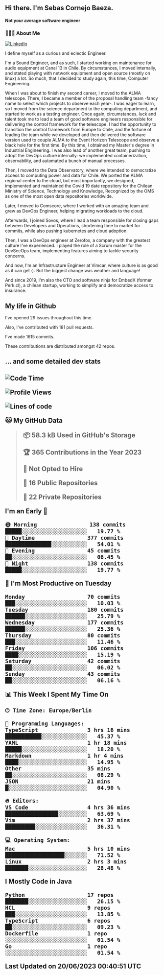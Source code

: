<h2> Hi there.  I'm Sebas Cornejo Baeza.</h2>
<h4> Not your average software engineer</h4>
<h3> 👨🏻‍💻 About Me </h3>
<a href="http://linkedin.com/in/sebastian-cornejo-baeza/"><img alt="LinkedIn" src="https://img.shields.io/badge/Sebas%20Cornejo%20-informational?style=appveyor&logo=linkedin"></a>


I define myself as a curious and eclectic Engineer.

I'm a Sound Engineer, and as such, I started working on maintenance for audio equipment at Canal 13 in Chile.
By circumstances, I moved internally, and stated playing with network equipment and open source (mostly on linux) 
a lot. So much, that I decided to study again, this time, Computer Engineering.

When I was about to finish my second career, I moved to the ALMA telescope. There, I became a member of the proposal handling team
-fancy name to select which projects to observe each year-. 
I was eager to learn, so I moved from the science department to the computing department, and started to work as 
a testing engineer. Once again, circumstances, luck and talent took me to lead a team of good software engineers 
responsible for delivering the control framework for the telescope. I had the opportunity to transition the control framework from
Europe to Chile, and the fortune of leading the team while we developed and then delivered the software
version used to couple ALMA to the Event Horizon Telescope and observe a black hole for the first time.
By this time, I obtained my Master's degree in Industrial Engineering.
I was also lead of another great team, pushing to adopt the DevOps culture internally: we implemented containerization, observability, and automated a bunch of manual processes.

Then, I moved to the Data Observatory, where we intended to democratize access to computing power
and data for Chile. We ported the ALMA regional center to the cloud, but most importantly, we designed, implemented
and maintained the Covid 19 date repository for the Chilean Ministry of Science, Technology and Knowledge, Recognized by the OMS as one of the most open
data repositories worldwide.

Later, I moved to Comscore, where I worked with an amazing team and grew as DevOps Engineer, helping migrating workloads to the cloud.

Afterwards, I joined Sovos, where I lead a team responsible for closing gaps between Developers and Operations, shortening time to market for commits, while
also pushing kubernetes and cloud adoption.

Then, I was a DevOps engineer at Zerofox, a company with the greatest culture I've experienced. I played the role of a Scrum master for the DevSecOps team,
implementing features aiming to tackle security concerns.

And now, I'm an Infrastructure Engineer at Vimcar, where culture is as good as it can get :). But the biggest change was weather and language!
 
And since 2019, I'm also the CTO and software ninja for EmbedX (former Perk.cl), a chilean startup, working to simplify and democratize access to insurance.

<h2> My life in Github </h2>

I've opened 29 issues throughout this time.

Also, I've contributed with 181 pull requests.

I've made 1615 commits.

These contributions are distributed amongst 42 repos.

<h2>... and some detailed dev stats<h2>

<!--START_SECTION:waka-->
![Code Time](http://img.shields.io/badge/Code%20Time-376%20hrs%2033%20mins-blue)

![Profile Views](http://img.shields.io/badge/Profile%20Views-0-blue)

![Lines of code](https://img.shields.io/badge/From%20Hello%20World%20I%27ve%20Written-655.2%20thousand%20lines%20of%20code-blue)

**🐱 My GitHub Data** 

> 📦 58.3 kB Used in GitHub's Storage 
 > 
> 🏆 365 Contributions in the Year 2023
 > 
> 🚫 Not Opted to Hire
 > 
> 📜 16 Public Repositories 
 > 
> 🔑 22 Private Repositories 
 > 
**I'm an Early 🐤** 

```text
🌞 Morning                138 commits         █████░░░░░░░░░░░░░░░░░░░░   19.77 % 
🌆 Daytime                377 commits         ██████████████░░░░░░░░░░░   54.01 % 
🌃 Evening                45 commits          ██░░░░░░░░░░░░░░░░░░░░░░░   06.45 % 
🌙 Night                  138 commits         █████░░░░░░░░░░░░░░░░░░░░   19.77 % 
```
📅 **I'm Most Productive on Tuesday** 

```text
Monday                   70 commits          ███░░░░░░░░░░░░░░░░░░░░░░   10.03 % 
Tuesday                  180 commits         ██████░░░░░░░░░░░░░░░░░░░   25.79 % 
Wednesday                177 commits         ██████░░░░░░░░░░░░░░░░░░░   25.36 % 
Thursday                 80 commits          ███░░░░░░░░░░░░░░░░░░░░░░   11.46 % 
Friday                   106 commits         ████░░░░░░░░░░░░░░░░░░░░░   15.19 % 
Saturday                 42 commits          ██░░░░░░░░░░░░░░░░░░░░░░░   06.02 % 
Sunday                   43 commits          ██░░░░░░░░░░░░░░░░░░░░░░░   06.16 % 
```


📊 **This Week I Spent My Time On** 

```text
🕑︎ Time Zone: Europe/Berlin

💬 Programming Languages: 
TypeScript               3 hrs 16 mins       ███████████░░░░░░░░░░░░░░   45.37 % 
YAML                     1 hr 18 mins        █████░░░░░░░░░░░░░░░░░░░░   18.20 % 
Markdown                 1 hr 4 mins         ████░░░░░░░░░░░░░░░░░░░░░   14.95 % 
Other                    35 mins             ██░░░░░░░░░░░░░░░░░░░░░░░   08.29 % 
JSON                     21 mins             █░░░░░░░░░░░░░░░░░░░░░░░░   04.90 % 

🔥 Editors: 
VS Code                  4 hrs 36 mins       ████████████████░░░░░░░░░   63.69 % 
Vim                      2 hrs 37 mins       █████████░░░░░░░░░░░░░░░░   36.31 % 

💻 Operating System: 
Mac                      5 hrs 10 mins       ██████████████████░░░░░░░   71.52 % 
Linux                    2 hrs 3 mins        ███████░░░░░░░░░░░░░░░░░░   28.48 % 
```

**I Mostly Code in Java** 

```text
Python                   17 repos            ███████░░░░░░░░░░░░░░░░░░   26.15 % 
HCL                      9 repos             ███░░░░░░░░░░░░░░░░░░░░░░   13.85 % 
TypeScript               6 repos             ██░░░░░░░░░░░░░░░░░░░░░░░   09.23 % 
Dockerfile               1 repo              ░░░░░░░░░░░░░░░░░░░░░░░░░   01.54 % 
Go                       1 repo              ░░░░░░░░░░░░░░░░░░░░░░░░░   01.54 % 
```




 Last Updated on 20/06/2023 00:40:51 UTC
<!--END_SECTION:waka-->
